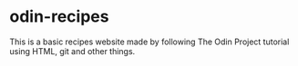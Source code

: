 # odin-recipes
This is a basic recipes website made by following The Odin Project tutorial using HTML, git and other things.